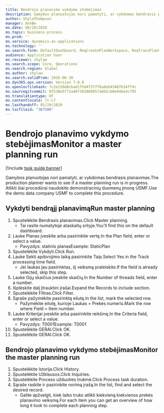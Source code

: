 ```yaml
---
title: Bendrojo planavimo vykdymo stebėjimas
description: Gamybos planuotojas nori pamatyti, ar vykdomas bendrasis planavimas.
author: ShylaThompson
manager: AnnBe
ms.date: 08/29/2018
ms.topic: business-process
ms.prod: ''
ms.service: dynamics-ax-applications
ms.technology: ''
ms.search.form: DefaultDashboard, ReqCreatePlanWorkspace, ReqTransPlanCard, SysQueryForm, InventItemIdLookupSimple, ReqLog, ReqProcessTaskTrace
audience: Application User
ms.reviewer: shylaw
ms.search.scope: Core, Operations
ms.search.region: Global
ms.author: shylaw
ms.search.validFrom: 2016-06-30
ms.dyn365.ops.version: Version 7.0.0
ms.openlocfilehash: 7c2e158d8cbad1f5d4f377f6a8eb43487b34ffdc
ms.sourcegitcommit: 0f530e5f72a40f383868957a6b5cb0e446e4c795
ms.translationtype: HT
ms.contentlocale: lt-LT
ms.lasthandoff: 01/29/2019
ms.locfileid: "367506"
---
```

# <a name="monitor-a-master-planning-run"></a><span data-ttu-id="98b3b-103">Bendrojo planavimo vykdymo stebėjimas</span><span class="sxs-lookup"><span data-stu-id="98b3b-103">Monitor a master planning run</span></span>

[!include [task guide banner](../../includes/task-guide-banner.md)]

<span data-ttu-id="98b3b-104">Gamybos planuotojas nori pamatyti, ar vykdomas bendrasis planavimas.</span><span class="sxs-lookup"><span data-stu-id="98b3b-104">The production planner wants to see if a master planning run is in progress.</span></span> <span data-ttu-id="98b3b-105">Atlikti šiai procedūrai naudokite demonstracinių duomenų įmonę USMF.</span><span class="sxs-lookup"><span data-stu-id="98b3b-105">Use the demo data company USMF to complete this procedure.</span></span>


## <a name="run-master-planning"></a><span data-ttu-id="98b3b-106">Vykdyti bendrąjį planavimą</span><span class="sxs-lookup"><span data-stu-id="98b3b-106">Run master planning</span></span>
1. <span data-ttu-id="98b3b-107">Spustelėkite Bendrasis planavimas.</span><span class="sxs-lookup"><span data-stu-id="98b3b-107">Click Master planning.</span></span>
    * <span data-ttu-id="98b3b-108">Tai rasite numatytoje ataskaitų srityje.</span><span class="sxs-lookup"><span data-stu-id="98b3b-108">You'll find this on the default dashboard.</span></span>  
2. <span data-ttu-id="98b3b-109">Lauke Planas įveskite arba pasirinkite vertę.</span><span class="sxs-lookup"><span data-stu-id="98b3b-109">In the Plan field, enter or select a value.</span></span>
    * <span data-ttu-id="98b3b-110">Pavyzdys: statinis planas</span><span class="sxs-lookup"><span data-stu-id="98b3b-110">Example: StaticPlan</span></span>  
3. <span data-ttu-id="98b3b-111">Spustelėkite Vykdyti.</span><span class="sxs-lookup"><span data-stu-id="98b3b-111">Click Run.</span></span>
4. <span data-ttu-id="98b3b-112">Lauke Sekti apdorojimo laiką pasirinkite Taip.</span><span class="sxs-lookup"><span data-stu-id="98b3b-112">Select Yes in the Track processing time field.</span></span>
    * <span data-ttu-id="98b3b-113">Jei laukas jau pasirinktas, šį veiksmą praleiskite.</span><span class="sxs-lookup"><span data-stu-id="98b3b-113">If the field is already selected, skip this step.</span></span>  
5. <span data-ttu-id="98b3b-114">Lauke Gijų skaičius įveskite skaičių.</span><span class="sxs-lookup"><span data-stu-id="98b3b-114">In the Number of threads field, enter a number.</span></span>
6. <span data-ttu-id="98b3b-115">Išplėskite dalį Įtrauktini įrašai.</span><span class="sxs-lookup"><span data-stu-id="98b3b-115">Expand the Records to include section.</span></span>
7. <span data-ttu-id="98b3b-116">Spustelėkite Filtras.</span><span class="sxs-lookup"><span data-stu-id="98b3b-116">Click Filter.</span></span>
8. <span data-ttu-id="98b3b-117">Sąraše pažymėkite pasirinktą eilutę.</span><span class="sxs-lookup"><span data-stu-id="98b3b-117">In the list, mark the selected row.</span></span>
    * <span data-ttu-id="98b3b-118">Pažymėkite eilutę, kurioje Laukas = Prekės numeris.</span><span class="sxs-lookup"><span data-stu-id="98b3b-118">Mark the row where Field = Item number.</span></span>  
9. <span data-ttu-id="98b3b-119">Lauke Kriterijai įveskite arba pasirinkite reikšmę.</span><span class="sxs-lookup"><span data-stu-id="98b3b-119">In the Criteria field, enter or select a value.</span></span>
    * <span data-ttu-id="98b3b-120">Pavyzdys: T0001</span><span class="sxs-lookup"><span data-stu-id="98b3b-120">Example: T0001</span></span>  
10. <span data-ttu-id="98b3b-121">Spustelėkite GERAI.</span><span class="sxs-lookup"><span data-stu-id="98b3b-121">Click OK.</span></span>
11. <span data-ttu-id="98b3b-122">Spustelėkite GERAI.</span><span class="sxs-lookup"><span data-stu-id="98b3b-122">Click OK.</span></span>

## <a name="monitor-the-master-planning-run"></a><span data-ttu-id="98b3b-123">Bendrojo planavimo vykdymo stebėjimas</span><span class="sxs-lookup"><span data-stu-id="98b3b-123">Monitor the master planning run</span></span>
1. <span data-ttu-id="98b3b-124">Spustelėkite Istorija.</span><span class="sxs-lookup"><span data-stu-id="98b3b-124">Click History.</span></span>
2. <span data-ttu-id="98b3b-125">Spustelėkite Užklausos.</span><span class="sxs-lookup"><span data-stu-id="98b3b-125">Click Inquiries.</span></span>
3. <span data-ttu-id="98b3b-126">Spustelėkite Proceso užduoties trukmė.</span><span class="sxs-lookup"><span data-stu-id="98b3b-126">Click Process task duration.</span></span>
4. <span data-ttu-id="98b3b-127">Sąraše raskite ir pasirinkite norimą įrašą.</span><span class="sxs-lookup"><span data-stu-id="98b3b-127">In the list, find and select the desired record.</span></span>
    * <span data-ttu-id="98b3b-128">Galite apžvelgti, kiek laiko truko atlikti kiekvieną kiekvienos prekės planavimo veiksmą.</span><span class="sxs-lookup"><span data-stu-id="98b3b-128">For each item you can get an overview of how long it took to complete each planning step.</span></span>  

